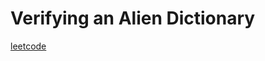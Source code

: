 Verifying an Alien Dictionary
=============================
[leetcode](https://leetcode.com/problems/verifying-an-alien-dictionary)

